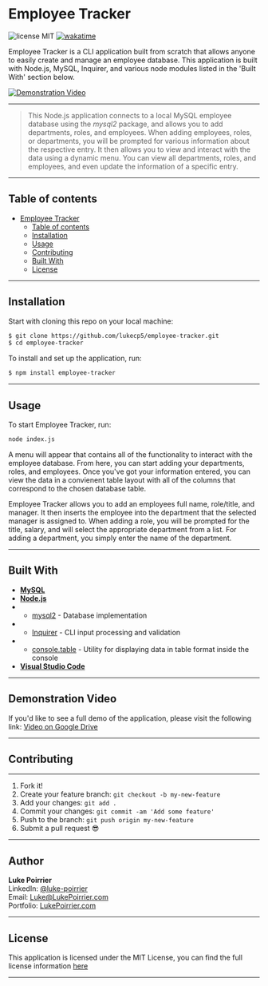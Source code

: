 # **Employee Tracker**
![license MIT](https://img.shields.io/badge/license-MIT-blue.svg) [![wakatime](https://wakatime.com/badge/github/lukecp5/employee-tracker.svg)](https://wakatime.com/badge/github/lukecp5/employee-tracker)

 Employee Tracker is a CLI application built from scratch that allows anyone to easily create and manage an employee database. This application is built with Node.js, MySQL, Inquirer, and various node modules listed in the 'Built With' section below. 

[![Demonstration Video](https://github.com/lukecp5/employee-tracker/blob/58255f981bba01fc42bb18c41b7b459f185de19a/Assets/emp-tracker-gif.gif?raw=true)](https://drive.google.com/file/d/1NqhU8W-d0f6aTS-0DcA6_MjpmYvijm3-/view?usp=sharing)

---

> This Node.js application connects to a local MySQL employee database using the _mysql2_ package, and allows you to add departments, roles, and employees. When adding employees, roles, or departments, you will be prompted for various information about the respective entry. It then allows you to view and interact with the data using a dynamic menu. You can view all departments, roles, and employees, and even update the information of a specific entry.

---

## **Table of contents**

- [Employee Tracker](#employee-tracker)
  - [Table of contents](#table-of-contents)
  - [Installation](#installation)
  - [Usage](#usage)
  - [Contributing](#contributing)
  - [Built With](#built-with)
  - [License](#license)
---
## **Installation**

Start with cloning this repo on your local machine:

```sh
$ git clone https://github.com/lukecp5/employee-tracker.git
$ cd employee-tracker
```

To install and set up the application, run:

```sh
$ npm install employee-tracker
```

---

## **Usage**
To start Employee Tracker, run:
```sh
node index.js
```

A menu will appear that contains all of the functionality to interact with the employee database. From here, you can start adding your departments, roles, and employees. Once you've got your information entered, you can view the data in a convienent table layout with all of the columns that correspond to the chosen database table.

Employee Tracker allows you to add an employees full name, role/title, and manager. It then inserts the employee into the department that the selected manager is assigned to. When adding a role, you will be prompted for the title, salary, and will select the appropriate department from a list. For adding a department, you simply enter the name of the department.

---

## **Built With**
* [**MySQL**](https://www.mysql.com/) 
* [**Node.js**](https://nodejs.org/en/about/)
*  - [mysql2](https://www.npmjs.com/package/mysql2) - Database implementation 
*  - [Inquirer](https://www.npmjs.com/package/inquirer) - CLI input processing and validation
*  - [console.table](https://www.npmjs.com/package/console.table) - Utility for displaying data in table format inside the console
* [**Visual Studio Code**](https://code.visualstudio.com/)

---

## **Demonstration Video**
If you'd like to see a full demo of the application, please visit the following link: [Video on Google Drive](https://drive.google.com/file/d/1NqhU8W-d0f6aTS-0DcA6_MjpmYvijm3-/view?usp=sharing)

---

## **Contributing**

---

1.  Fork it!
2.  Create your feature branch: `git checkout -b my-new-feature`
3.  Add your changes: `git add .`
4.  Commit your changes: `git commit -am 'Add some feature'`
5.  Push to the branch: `git push origin my-new-feature`
6.  Submit a pull request :sunglasses:

---

## **Author**
**Luke Poirrier**   
LinkedIn: [@luke-poirrier](https://www.linkedin.com/in/luke-poirrier)  
Email: [Luke@LukePoirrier.com](mailto:Luke@LukePoirrier.com)  
Portfolio: [LukePoirrier.com](http://lukepoirrier.com)  

---

## **License**
This application is licensed under the MIT License, you can find the full license information [here](http://github.com/lukecp5/employee-tracker/LICENSE.txt)

---


